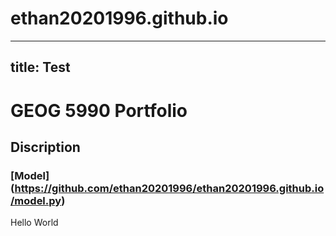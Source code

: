 # ethan20201996.github.io

---

## title: Test

# GEOG 5990 Portfolio

## Discription

### [Model] (https://github.com/ethan20201996/ethan20201996.github.io/model.py)

Hello World
